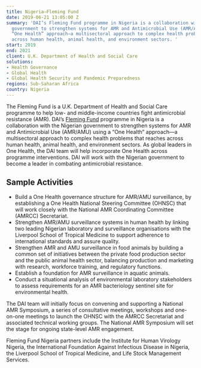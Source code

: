```yaml
---
title: Nigeria—Fleming Fund
date: 2019-06-21 13:05:00 Z
summary: 'DAI’s Fleming Fund programme in Nigeria is a collaboration with the Nigerian
  government to strengthen systems for AMR and Antimicrobial Use (AMR/AMU) using a
  “One Health” approach—a multisectoral approach to complex health problems that reaches
  across human health, animal health, and environment sectors. '
start: 2019
end: 2021
client: U.K. Department of Health and Social Care
solutions:
- Health Governance
- Global Health
- Global Health Security and Pandemic Preparedness
regions: Sub-Saharan Africa
country: Nigeria
---
```


The Fleming Fund is a U.K. Department of Health and Social Care programme to help low- and middle-income countries fight antimicrobial resistance (AMR). DAI’s [Fleming Fund](Flemingfund.org) programme in Nigeria is a collaboration with the Nigerian government to strengthen systems for AMR and Antimicrobial Use (AMR/AMU) using a “One Health” approach—a multisectoral approach to complex health problems that reaches across human health, animal health, and environment sectors. As global leaders in One Health, the DAI team will help incorporate One Health across programme interventions. DAI will work with the Nigerian government to become a leader in combating antimicrobial resistance.

## Sample Activities

* Build a One Health governance structure for AMR/AMU surveillance, by establishing a One Health National Steering Committee (OHNSC) that will work closely with the National AMR Coordinating Committee (AMRCC) Secretariat.
* Strengthen AMR/AMU surveillance systems in human health by linking two leading Nigerian laboratory and surveillance organisations with the Liverpool School of Tropical Medicine to support adherence to international standards and assure quality.
* Strengthen AMR and AMU surveillance in food animals by building a common set of initiatives between the private food production sector and the public animal health sector, balancing production and marketing with research, workforce training, and regulatory functions.
* Establish a foundation for AMR surveillance in aquatic animals.
* Conduct a situational analysis of environmental laboratory stakeholders to assess requirements for an AMR bacteriology sentinel site for environmental health.

The DAI team will initially focus on convening and supporting a National AMR Symposium, a series of consultative meetings, workshops and one-on-one meetings to launch the OHNSC with the AMRCC Secretariat and associated technical working groups. The National AMR Symposium will set the stage for ongoing state-level AMR engagement.

Fleming Fund Nigeria partners include the Institute for Human Virology Nigeria, the International Foundation Against Infectious Disease in Nigeria, the Liverpool School of Tropical Medicine, and Life Stock Management Services.